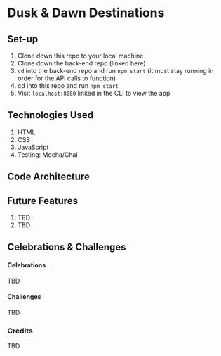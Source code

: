 # Dusk & Dawn Destinations

<!-- Abstract -->
<!-- Project Spec -->
<!-- Gif of Final Product -->

## Set-up

1. Clone down this repo to your local machine
2. Clone down the back-end repo (linked here)
3. `cd` into the back-end repo and run `npm start` (it must stay running in order for the API calls to function)
4. cd into this repo and run `npm start`
5. Visit `localhost:8080` linked in the CLI to view the app

## Technologies Used

1. HTML
2. CSS
3. JavaScript
4. Testing: Mocha/Chai

## Code Architecture

<!-- src folder -->
<!-- test -->
<!-- mock -->
<!-- dist -->

## Future Features

1. TBD
2. TBD

## Celebrations & Challenges

#### Celebrations

TBD

#### Challenges

TBD

### Credits

TBD
